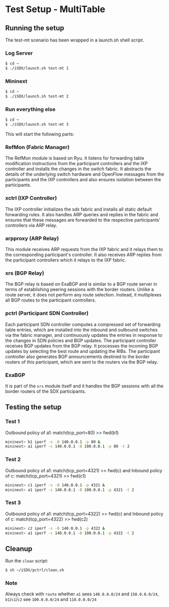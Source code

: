 # Test Setup - MultiTable

## Running the setup
The test-mt scenario has been wrapped in a launch.sh shell script.

### Log Server
```bash
$ cd ~
$ ./iSDX/launch.sh test-mt 1
```

### Mininext
```bash
$ cd ~
$ ./iSDX/launch.sh test-mt 2
```

### Run everything else
```bash
$ cd ~
$ ./iSDX/launch.sh test-mt 3
```

This will start the following parts:

### RefMon (Fabric Manager)
The RefMon module is based on Ryu. It listens for forwarding table modification instructions from the participant controllers and the IXP controller and installs the changes in the switch fabric. It abstracts the details of the underlying switch hardware and OpenFlow messages from the participants and the IXP controllers and also ensures isolation between the participants.

### xctrl (IXP Controller)
The IXP controller initializes the sdx fabric and installs all static default forwarding rules. It also handles ARP queries and replies in the fabric and ensures that these messages are forwarded to the respective participants’ controllers via ARP relay.

### arpproxy (ARP Relay)
This module receives ARP requests from the IXP fabric and it relays them to the corresponding participant's controller. It also receives ARP replies from the participant controllers which it relays to the IXP fabric. 

### xrs (BGP Relay)
The BGP relay is based on ExaBGP and is similar to a BGP route server in terms of establishing peering sessions with the border routers. Unlike a route server, it does not perform any route selection. Instead, it multiplexes all BGP routes to the participant controllers.

### pctrl (Participant SDN Controller)
Each participant SDN controller computes a compressed set of forwarding table entries, which are installed into the inbound and outbound switches via the fabric manager, and continuously updates the entries in response to the changes in SDN policies and BGP updates. The participant controller receives BGP updates from the BGP relay. It processes the incoming BGP updates by selecting the best route and updating the RIBs. The participant controller also generates BGP announcements destined to the border routers of this participant, which are sent to the routers via the BGP relay.

### ExaBGP
It is part of the `xrs` module itself and it handles the BGP sessions with all the border routers of the SDX participants.

## Testing the setup

### Test 1

Outbound policy of a1: match(tcp_port=80) >> fwd(b1)

```bash
mininext> b1 iperf -s -B 140.0.0.1 -p 80 &  
mininext> a1 iperf -c 140.0.0.1 -B 100.0.0.1 -p 80 -t 2
```

### Test 2

Outbound policy of a1: match(tcp_port=4321) >> fwd(c)
and Inbound policy of c: match(tcp_port=4321) >> fwd(c1)

```bash
mininext> c1 iperf -s -B 140.0.0.1 -p 4321 &
mininext> a1 iperf -c 140.0.0.1 -B 100.0.0.1 -p 4321 -t 2  
```

### Test 3 

Outbound policy of a1: match(tcp_port=4322) >> fwd(c)
and Inbound policy of c: match(tcp_port=4322) >> fwd(c2)

```bash
mininext> c2 iperf -s -B 140.0.0.1 -p 4322 &  
mininext> a1 iperf -c 140.0.0.1 -B 100.0.0.1 -p 4322 -t 2  
```

## Cleanup
Run the `clean` script:
```bash
$ sh ~/iSDX/pctrl/clean.sh
```

### Note
Always check with ```route``` whether ```a1``` sees ```140.0.0.0/24``` and ```150.0.0.0/24```, ```b1```/```c1```/```c2``` see ```100.0.0.0/24``` and ```110.0.0.0/24```
